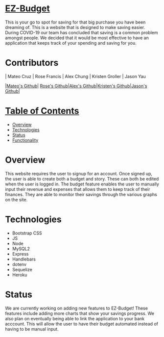 


# <a href="Heroku Link">EZ-Budget</a>

This is your go to spot for saving for that big purchase you have been dreaming of. This is a website that is designed to make saving easier. During COVID-19 our team has concluded that saving is a common problem amongst  people. We decided that it would be most effective to have an application that keeps track of your spending and saving for you.



# Contributors


| Mateo Cruz | Rose Francis | Alex Chung | Kristen Groller | Jason Yau


|<a href="https://github.com/cruzma" target="_blank">Mateo's Github</a>| <a href="https://github.com/rosefrancis-tech"> Rose's Github</a>|<a href="https://github.com/AChung92">Alex's Github</a>|<a href="https://github.com/Kgroll">Kristen's Github</a>|<a href="https://github.com/0726hayate">Jason's Github|



# Table of Contents
* [Overview](#Overview)
* [Technologies](#Technologies)
* [Status](#Status)
* [Functionality](#Functionality)


# Overview
This website requires the user to signup for an account. Once signed up, the user is able to create both a budget and story. These can both be edited when the user is logged in. The budget feature enables the user to manually input their revenue and expenses that allows them to keep track of their finances. They are able to monitor their savings through the various graphs on the site. 




# Technologies

* Bootstrap CSS
* JS
* Node
* MySQL2
* Express 
* Handlebars
* dotenv
* Sequelize
* Heroku


# Status
We are currently working on adding new features to EZ-Budget! These features include adding more charts that show your savings progress. We also plan on eventually being able to link the application to your bank acccount. This will allow the user to have their budget automated instead of having to be manual input.



